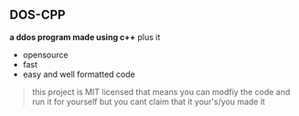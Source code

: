 ## DOS-CPP
**a ddos program made using c++**
plus it

 - opensource
 - fast
 - easy and well formatted code

> this project is MIT licensed that means you can modfiy the code and run it for yourself but you cant claim that it your's/you made it
